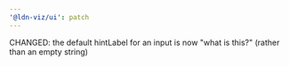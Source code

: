 ```yaml
---
'@ldn-viz/ui': patch
---
```


CHANGED: the default hintLabel for an input is now "what is this?" (rather than an empty string)
